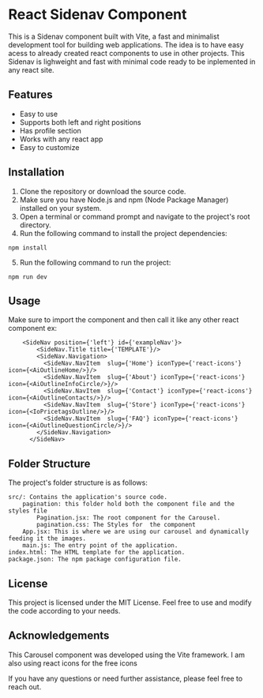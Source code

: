 # React Sidenav Component

This is a Sidenav component built with Vite, a fast and minimalist development tool for building web applications. The idea is to have easy acess to already created react components to use in other projects. This Sidenav is lighweight and fast with minimal code ready to be inplemented in any react site.

## Features

- Easy to use
- Supports both left and right positions 
- Has profile section
- Works with any react app
- Easy to customize

## Installation

1. Clone the repository or download the source code.
2. Make sure you have Node.js and npm (Node Package Manager) installed on your system.
3. Open a terminal or command prompt and navigate to the project's root directory.
4. Run the following command to install the project dependencies:

```shell
npm install

```

5. Run the following command to run the project:

```shell
npm run dev
```
## Usage

Make sure to import the component and then call it like any other react component
ex:
```react
    <SideNav position={'left'} id={'exampleNav'}>
        <SideNav.Title title={'TEMPLATE'}/>
        <SideNav.Navigation>
          <SideNav.NavItem  slug={'Home'} iconType={'react-icons'} icon={<AiOutlineHome/>}/>
          <SideNav.NavItem  slug={'About'} iconType={'react-icons'} icon={<AiOutlineInfoCircle/>}/>
          <SideNav.NavItem  slug={'Contact'} iconType={'react-icons'} icon={<AiOutlineContacts/>}/>
          <SideNav.NavItem  slug={'Store'} iconType={'react-icons'} icon={<IoPricetagsOutline/>}/>
          <SideNav.NavItem  slug={'FAQ'} iconType={'react-icons'} icon={<AiOutlineQuestionCircle/>}/>
        </SideNav.Navigation>
      </SideNav>
```



## Folder Structure

The project's folder structure is as follows:

    src/: Contains the application's source code.
        pagination: this folder hold both the component file and the styles file
            Pagination.jsx: The root component for the Carousel.
            pagination.css: The Styles for  the component 
        App.jsx: This is where we are using our carousel and dynamically feeding it the images.
        main.js: The entry point of the application.
    index.html: The HTML template for the application.
    package.json: The npm package configuration file.

## License

This project is licensed under the MIT License. Feel free to use and modify the code according to your needs.


## Acknowledgements

This Carousel component was developed using the Vite framework.
I am also using react icons for the free icons

If you have any questions or need further assistance, please feel free to reach out.
